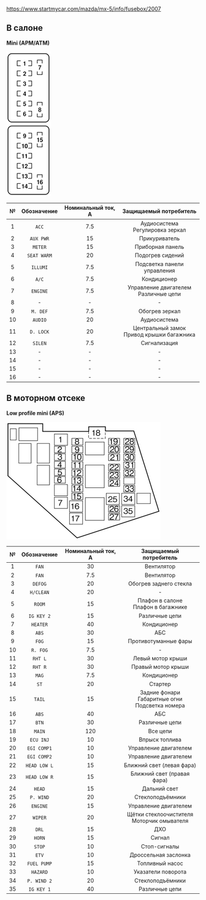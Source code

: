 https://www.startmycar.com/mazda/mx-5/info/fusebox/2007

## В салоне

__Mini (APM/ATM)__

![alt text](img/fuse_1.png)

| № | Обозначение | Номинальный ток, А | Защищаемый потребитель |
|:-:|:-:|:-:|:-:|
| 1 | `ACC` | 7.5 | Аудиосистема<br>Регулировка зеркал |
| 2 | `AUX PWR` | 15 | Прикуриватель |
| 3 | `METER` | 15 | Приборная панель |
| 4 | `SEAT WARM` | 20 | Подогрев сидений |
| 5 | `ILLUMI` | 7.5 | Подсветка панели управления |
| 6 | `A/C` | 7.5 | Кондиционер |
| 7 | `ENGINE` | 7.5 | Управление двигателем<br>Различные цепи |
| 8 | - | - | - |
| 9 | `M. DEF` | 7.5 | Обогрев зеркал |
| 10 | `AUDIO` | 20 | Аудиосистема |
| 11 | `D. LOCK` | 20 | Центральный замок<br>Привод крышки багажника |
| 12 | `SILEN` | 7.5 | Сигнализация |
| 13 | - | - | - |
| 14 | - | - | - |
| 15 | - | - | - |
| 16 | - | - | - |

## В моторном отсеке

__Low profile mini (APS)__

![alt text](img/fuse_2.png)

| № | Обозначение | Номинальный ток, А | Защищаемый потребитель |
|:-:|:-:|:-:|:-:|
| 1 | `FAN` | 30 | Вентилятор |
| 2 | `FAN` | 7.5 | Вентилятор |
| 3 | `DEFOG` | 20 | Обогрев заднего стекла |
| 4 | `H/CLEAN` | 20 | - |
| 5 | `ROOM` | 15 | Плафон в салоне<br>Плафон в багажнике |
| 6 | `IG KEY 2` | 15 | Различные цепи |
| 7 | `HEATER` | 40 | Кондиционер |
| 8 | `ABS` | 30 | АБС |
| 9 | `FOG` | 15 | Противотуманные фары |
| 10 | `R. FOG` | 7.5 | - |
| 11 | `RHT L` | 30 | Левый мотор крыши |
| 12 | `RHT R` | 30 | Правый мотор крыши |
| 13 | `MAG` | 7.5 | Кондиционер |
| 14 | `ST` | 20 | Стартер |
| 15 | `TAIL` | 15 | Задние фонари<br>Габаритные огни<br>Подсветка номера |
| 16 | `ABS` | 40 | АБС |
| 17 | `BTN` | 30 | Различные цепи |
| 18 | `MAIN` | 120 | Все цепи |
| 19 | `ECU INJ` | 10 | Впрыск топлива |
| 20 | `EGI COMP1` | 10 | Управление двигателем |
| 21 | `EGI COMP2` | 10 | Управление двигателем |
| 22 | `HEAD LOW L` | 15 | Ближний свет (левая фара) |
| 23 | `HEAD LOW R` | 15 | Ближний свет (правая фара) |
| 24 | `HEAD` | 15 | Дальний свет |
| 25 | `P. WIND` | 20 | Стеклоподъёмники |
| 26 | `ENGINE` | 15 | Управление двигателем |
| 27 | `WIPER` | 20 | Щётки стеклоочистителя<br>Моторчик омывателя |
| 28 | `DRL` | 15 | ДХО |
| 29 | `HORN` | 15 | Сигнал |
| 30 | `STOP` | 10 | Стоп-сигналы |
| 31 | `ETV` | 10 | Дроссельная заслонка |
| 32 | `FUEL PUMP` | 15 | Топливный насос |
| 33 | `HAZARD` | 10 | Указатели поворота |
| 34 | `P. WIND 2` | 20 | Стеклоподъёмники |
| 35 | `IG KEY 1` | 40 | Различные цепи |